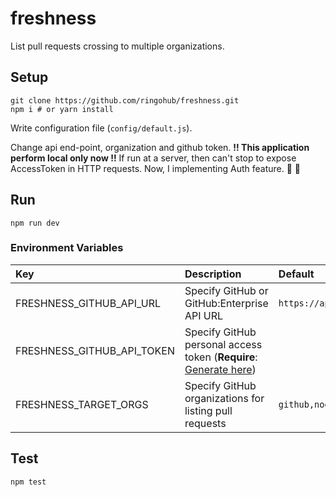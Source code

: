 # freshness
List pull requests crossing to multiple organizations.

## Setup

```
git clone https://github.com/ringohub/freshness.git
npm i # or yarn install
```

Write configuration file (`config/default.js`).

Change api end-point, organization and github token.
**!! This application perform local only now !!**
If run at a server, then can't stop to expose AccessToken in HTTP requests.
Now, I implementing Auth feature. :bow: :pray:

## Run

```
npm run dev
```

### Environment Variables

| Key                        | Description                                                                                             | Default                  |
|:---------------------------|:--------------------------------------------------------------------------------------------------------|:-------------------------|
| FRESHNESS_GITHUB_API_URL   | Specify GitHub or GitHub:Enterprise API URL                                                             | `https://api.github.com` |
| FRESHNESS_GITHUB_API_TOKEN | Specify GitHub personal access token (**Require**: [Generate here](https://github.com/settings/tokens)) |                          |
| FRESHNESS_TARGET_ORGS      | Specify GitHub organizations for listing pull requests                                                  | `github,nodejs`          |



## Test

```
npm test
```

